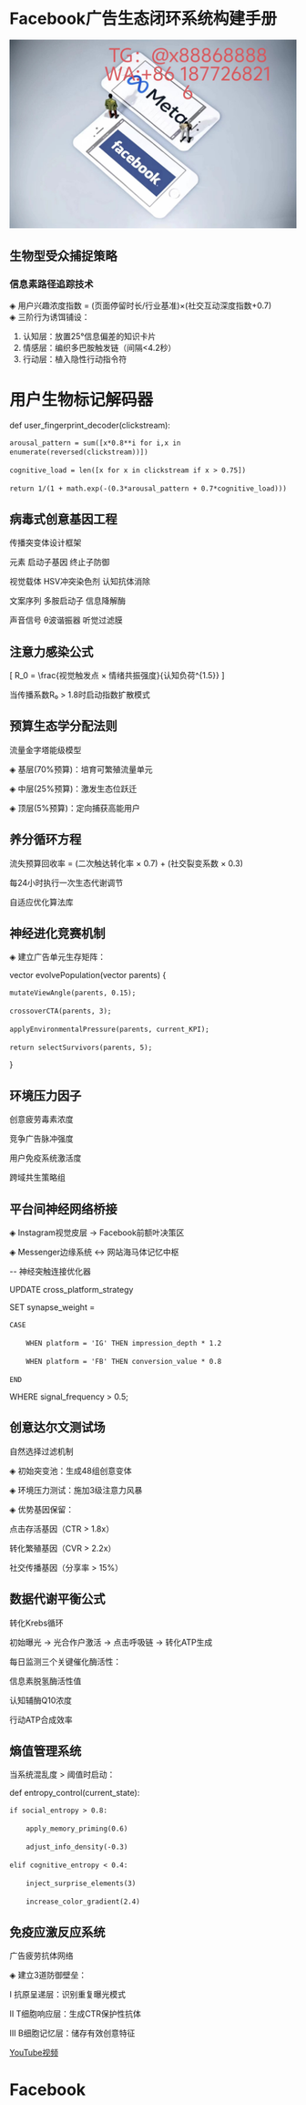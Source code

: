 # Facebook广告生态闭环系统构建手册
![替代文字](93a3c1560684534eb17a3aac0182183.jpg)
## 生物型受众捕捉策略
### 信息素路径追踪技术
◈ 用户兴趣浓度指数 = (页面停留时长/行业基准)×(社交互动深度指数+0.7)  
◈ 三阶行为诱饵铺设：
1. 认知层：放置25°信息偏差的知识卡片
2. 情感层：编织多巴胺触发链（间隔<4.2秒）
3. 行动层：植入隐性行动指令符

# 用户生物标记解码器

def user_fingerprint_decoder(clickstream):

    arousal_pattern = sum([x*0.8**i for i,x in enumerate(reversed(clickstream))])
    
    cognitive_load = len([x for x in clickstream if x > 0.75])
    
    return 1/(1 + math.exp(-(0.3*arousal_pattern + 0.7*cognitive_load)))
    
病毒式创意基因工程
---
传播突变体设计框架

元素	启动子基因	终止子防御

视觉载体	HSV冲突染色剂	认知抗体消除

文案序列	多胺启动子	信息降解酶

声音信号	θ波谐振器	听觉过滤膜

注意力感染公式
---
[ R_0 = \frac{视觉触发点 × 情绪共振强度}{认知负荷^{1.5}} ]

当传播系数R₀ > 1.8时启动指数扩散模式

预算生态学分配法则
---
流量金字塔能级模型

◈ 基层(70%预算)：培育可繁殖流量单元

◈ 中层(25%预算)：激发生态位跃迁

◈ 顶层(5%预算)：定向捕获高能用户

养分循环方程
---
流失预算回收率 = (二次触达转化率 × 0.7) + (社交裂变系数 × 0.3)

每24小时执行一次生态代谢调节

自适应优化算法库

神经进化竞赛机制
---
◈ 建立广告单元生存矩阵：

<CPP>
  
vector<AdVariant> evolvePopulation(vector<AdVariant> parents) {

    mutateViewAngle(parents, 0.15);
    
    crossoverCTA(parents, 3);
    
    applyEnvironmentalPressure(parents, current_KPI);
    
    return selectSurvivors(parents, 5);
}

环境压力因子
---
创意疲劳毒素浓度

竞争广告脉冲强度

用户免疫系统激活度

跨域共生策略组

平台间神经网络桥接
---
◈ Instagram视觉皮层 → Facebook前额叶决策区

◈ Messenger边缘系统 ↔ 网站海马体记忆中枢

<SQL>
  
-- 神经突触连接优化器

UPDATE cross_platform_strategy

SET synapse_weight = 

    CASE 
    
        WHEN platform = 'IG' THEN impression_depth * 1.2
        
        WHEN platform = 'FB' THEN conversion_value * 0.8
        
    END
    
WHERE signal_frequency > 0.5;

创意达尔文测试场
---
自然选择过滤机制

◈ 初始突变池：生成48组创意变体

◈ 环境压力测试：施加3级注意力风暴

◈ 优势基因保留：

点击存活基因（CTR > 1.8x）

转化繁殖基因（CVR > 2.2x）

社交传播基因（分享率 > 15%）

数据代谢平衡公式
---
转化Krebs循环

初始曝光 → 光合作户激活 → 点击呼吸链 → 转化ATP生成

每日监测三个关键催化酶活性：

信息素脱氢酶活性值

认知辅酶Q10浓度

行动ATP合成效率

熵值管理系统
---
当系统混乱度 > 阈值时启动：

<PYTHON>
  
def entropy_control(current_state):

    if social_entropy > 0.8:
    
        apply_memory_priming(0.6)
        
        adjust_info_density(-0.3)
        
    elif cognitive_entropy < 0.4:
    
        inject_surprise_elements(3)
        
        increase_color_gradient(2.4)
        
免疫应激反应系统
---
广告疲劳抗体网络

◈ 建立3道防御壁垒：

Ⅰ 抗原呈递层：识别重复曝光模式

Ⅱ T细胞响应层：生成CTR保护性抗体

Ⅲ B细胞记忆层：储存有效创意特征

[YouTube视频](https://youtube.com/shorts/172kFGL3wek?feature=share)
# Facebook
